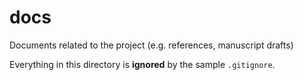 docs
================

Documents related to the project (e.g. references, manuscript drafts)

Everything in this directory is **ignored** by the sample `.gitignore`.
